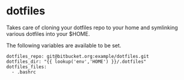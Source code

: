 # dotfiles

Takes care of cloning your dotfiles repo to your home and symlinking various dotfiles into your $HOME.


The following variables are available to be set.


```
dotfiles_repo: git@bitbucket.org:example/dotfiles.git
dotfiles_dir: "{{ lookup('env','HOME') }}/.dotfiles"
dotfiles_files:
  - .bashrc
```
